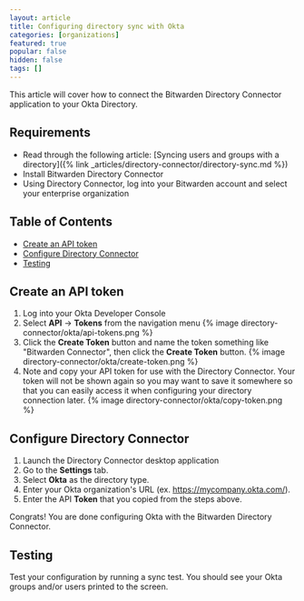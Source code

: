```yaml
---
layout: article
title: Configuring directory sync with Okta
categories: [organizations]
featured: true
popular: false
hidden: false
tags: []
---
```


This article will cover how to connect the Bitwarden Directory Connector application to your Okta Directory.

## Requirements

- Read through the following article: [Syncing users and groups with a directory]({% link _articles/directory-connector/directory-sync.md %})
- Install Bitwarden Directory Connector
- Using Directory Connector, log into your Bitwarden account and select your enterprise organization

## Table of Contents

- [Create an API token](#create-an-api-token)
- [Configure Directory Connector](#configure-directory-connector)
- [Testing](#testing)

## Create an API token

1. Log into your Okta Developer Console
2. Select **API** &rarr; **Tokens** from the navigation menu
   {% image directory-connector/okta/api-tokens.png %}
3. Click the **Create Token** button and name the token something like "Bitwarden Connector", then click the **Create Token** button.
   {% image directory-connector/okta/create-token.png %}
4. Note and copy your API token for use with the Directory Connector. Your token will not be shown again so you may want to save it somewhere so that you can easily access it when configuring your directory connection later.
   {% image directory-connector/okta/copy-token.png %}

## Configure Directory Connector

1. Launch the Directory Connector desktop application
2. Go to the **Settings** tab.
3. Select **Okta** as the directory type.
4. Enter your Okta organization's URL (ex. https://mycompany.okta.com/).
5. Enter the API **Token** that you copied from the steps above.

Congrats! You are done configuring Okta with the Bitwarden Directory Connector.

## Testing

Test your configuration by running a sync test. You should see your Okta groups and/or users printed to the screen.

